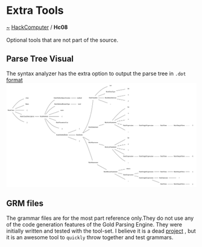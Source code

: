 <a id="extra-tools"></a>
<h1>Extra Tools</h1>
<a id="a01575"></a>
<a href="https://github.com/CharlesCarley/HackComputer#~">~</a>
<a href="index.md#index">HackComputer</a>
<span class="inline-text">/</span>
<span class="bold-text"><b>Hc08</b></span>
<br/>
<br/>
<span class="inline-text">Optional tools that are not part of the source.</span>
<a id="a01575_1hc08visual"></a>
<a id="parse-tree-visual"></a>
<h2>Parse Tree Visual</h2>
<span class="inline-text">The syntax analyzer has the extra option to output the parse tree in </span>
<code class="typewriter">.dot</code>
<a href="https://graphviz.org/#format">format</a>
<img src="../images/Test10.svg"/><a id="a01575_1hc08grm"></a>
<a id="grm-files"></a>
<h2>GRM files</h2>
<span class="inline-text">The grammar files are for the most part reference only.They do not use any of the code generation features of the Gold Parsing Engine. They were initially written and tested with the tool-set.</span>
<span class="inline-text">I believe it is a dead </span>
<a href="http://www.goldparser.org/#project">project</a>
<span class="inline-text">, but it is an awesome tool to </span>
<code class="typewriter">quickly</code>
<span class="inline-text"> throw together and test grammars. </span>
</div>
</div>
</body>
</html>
